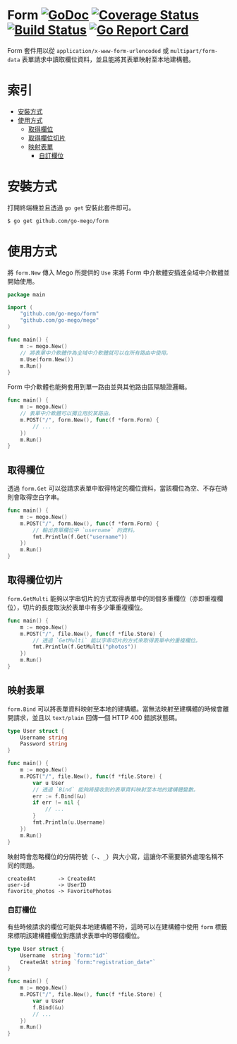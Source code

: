 # Form [![GoDoc](https://godoc.org/github.com/go-mego/form?status.svg)](https://godoc.org/github.com/go-mego/form) [![Coverage Status](https://coveralls.io/repos/github/go-mego/form/badge.svg?branch=master)](https://coveralls.io/github/go-mego/form?branch=master) [![Build Status](https://travis-ci.org/go-mego/form.svg?branch=master)](https://travis-ci.org/go-mego/form) [![Go Report Card](https://goreportcard.com/badge/github.com/go-mego/form)](https://goreportcard.com/report/github.com/go-mego/form)

Form 套件用以從 `application/x-www-form-urlencoded` 或 `multipart/form-data` 表單請求中讀取欄位資料，並且能將其表單映射至本地建構體。

# 索引

* [安裝方式](#安裝方式)
* [使用方式](#使用方式)
    * [取得欄位](#取得欄位)
    * [取得欄位切片](#取得欄位切片)
    * [映射表單](#映射表單)
        * [自訂欄位](#自訂欄位)

# 安裝方式

打開終端機並且透過 `go get` 安裝此套件即可。

```bash
$ go get github.com/go-mego/form
```

# 使用方式

將 `form.New` 傳入 Mego 所提供的 `Use` 來將 Form 中介軟體安插進全域中介軟體並開始使用。

```go
package main

import (
	"github.com/go-mego/form"
	"github.com/go-mego/mego"
)

func main() {
	m := mego.New()
	// 將表單中介軟體作為全域中介軟體就可以在所有路由中使用。
	m.Use(form.New())
	m.Run()
}
```

Form 中介軟體也能夠套用到單一路由並與其他路由區隔驗證邏輯。

```go
func main() {
	m := mego.New()
	// 表單中介軟體可以獨立用於某路由。
	m.POST("/", form.New(), func(f *form.Form) {
		// ...
	})
	m.Run()
}
```

## 取得欄位

透過 `form.Get` 可以從請求表單中取得特定的欄位資料，當該欄位為空、不存在時則會取得空白字串。

```go
func main() {
	m := mego.New()
	m.POST("/", form.New(), func(f *form.Form) {
		// 輸出表單欄位中 `username` 的資料。
		fmt.Println(f.Get("username"))
	})
	m.Run()
}
```

## 取得欄位切片

`form.GetMulti` 能夠以字串切片的方式取得表單中的同個多重欄位（亦即重複欄位），切片的長度取決於表單中有多少筆重複欄位。

```go
func main() {
	m := mego.New()
	m.POST("/", file.New(), func(f *file.Store) {
		// 透過 `GetMulti` 能以字串切片的方式來取得表單中的重複欄位。
		fmt.Println(f.GetMulti("photos"))
	})
	m.Run()
}
```

## 映射表單

`form.Bind` 可以將表單資料映射至本地的建構體。當無法映射至建構體的時候會離開請求，並且以 `text/plain` 回傳一個 HTTP 400 錯誤狀態碼。

```go
type User struct {
	Username string
	Password string
}

func main() {
	m := mego.New()
	m.POST("/", file.New(), func(f *file.Store) {
		var u User
		// 透過 `Bind` 能夠將接收到的表單資料映射至本地的建構體變數。
		err := f.Bind(&u)
		if err != nil {
			// ...
		}
		fmt.Println(u.Username)
	})
	m.Run()
}
```

映射時會忽略欄位的分隔符號（`-`、`_`）與大小寫，這讓你不需要額外處理名稱不同的問題。

```
createdAt       -> CreatedAt
user-id         -> UserID
favorite_photos -> FavoritePhotos
```

### 自訂欄位

有些時候請求的欄位可能與本地建構體不符，這時可以在建構體中使用 `form` 標籤來標明該建構體欄位對應請求表單中的哪個欄位。

```go
type User struct {
	Username  string `form:"id"`
	CreatedAt string `form:"registration_date"`
}

func main() {
	m := mego.New()
	m.POST("/", file.New(), func(f *file.Store) {
		var u User
		f.Bind(&u)
		// ...
	})
	m.Run()
}
```
